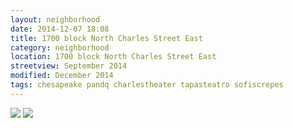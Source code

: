 ```yaml
---
layout: neighborhood
date: 2014-12-07 18:08
title: 1700 block North Charles Street East
category: neighborhood
location: 1700 block North Charles Street East
streetview: September 2014
modified: December 2014
tags: chesapeake pandq charlestheater tapasteatro sofiscrepes
---
```



<div class="neighborhoodslider">
 <!-- The before image is first -->
 <img src="/img/neighborhood/streetscapes_ncharleseast.png" />
 <!-- The after image is last -->
 <img src="/img/neighborhood/streetscapes_ncharleseast_mod.png" />
</div>
